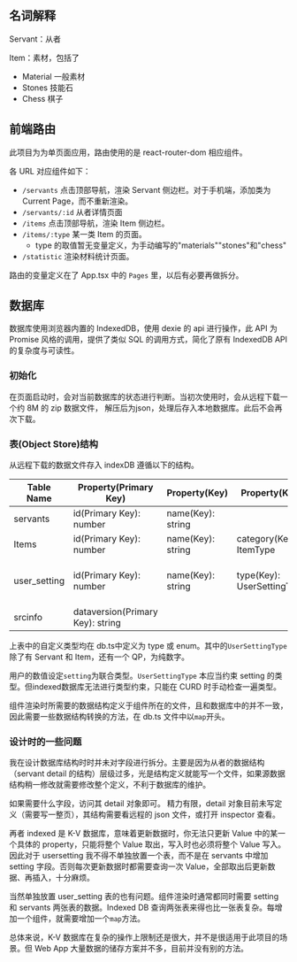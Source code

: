 ## 名词解释

Servant：从者

Item：素材，包括了
 - Material 一般素材
 - Stones 技能石
 - Chess 棋子

## 前端路由
此项目为为单页面应用，路由使用的是 react-router-dom 相应组件。

各 URL 对应组件如下：
- `/servants` 点击顶部导航，渲染 Servant 侧边栏。对于手机端，添加类为 Current Page，而不重新渲染。
- `/servants/:id` 从者详情页面
- `/items` 点击顶部导航，渲染 Item 侧边栏。
- `/items/:type` 某一类 Item 的页面。
	- type 的取值暂无变量定义，为手动编写的"materials""stones"和"chess"
- `/statistic`  渲染材料统计页面。

路由的变量定义在了 App.tsx 中的 `Pages` 里，以后有必要再做拆分。

## 数据库

数据库使用浏览器内置的 IndexedDB，使用 dexie 的 api 进行操作，此 API 为 Promise 风格的调用，提供了类似 SQL 的调用方式，简化了原有 IndexedDB API 的复杂度与可读性。

### 初始化

在页面启动时，会对当前数据库的状态进行判断。当初次使用时，会从远程下载一个约 8M 的 zip 数据文件， 解压后为json，处理后存入本地数据库。此后不会再次下载。

### 表(Object Store)结构

从远程下载的数据文件存入 indexDB 遵循以下的结构。

| Table Name   | Property(Primary Key)            | Property(Key)     | Property(Key)              | Property                                             |
| ------------ | -------------------------------- | ----------------- | -------------------------- | ---------------------------------------------------- |
| servants     | id(Primary Key): number          | name(Key): string |                            | detail: object                                       |
| Items        | id(Primary Key): number          | name(Key): string | category(Key): ItemType    | detail: object                                       |
| user_setting | id(Primary Key): number          | name(Key): string | type(Key): UserSettingType | setting: ServantSetting \| ItemSetting \| number(QP) |
| srcinfo      | dataversion(Primary Key): string |                   |                            |                                                      |

上表中的自定义类型均在 db.ts中定义为 type 或 enum。其中的`UserSettingType`除了有 Servant 和 Item，还有一个 QP，为纯数字。

用户的数值设定`setting`为联合类型。`UserSettingType` 本应当约束 setting 的类型。但indexed数据库无法进行类型约束，只能在 CURD 时手动检查一遍类型。 

组件渲染时所需要的数据结构定义于组件所在的文件，且和数据库中的并不一致，因此需要一些数据结构转换的方法，在 db.ts 文件中以`map`开头。

### 设计时的一些问题

我在设计数据库结构时时并未对字段进行拆分。主要是因为从者的数据结构（servant detail 的结构）层级过多，光是结构定义就能写一个文件，如果源数据结构稍一修改就需要修改整个定义，不利于数据库的维护。

如果需要什么字段，访问其 detail 对象即可。 精力有限，detail 对象目前未写定义（需要写一整页），其结构需要看远程的 json 文件，或打开 inspector 查看。

再者 indexed 是 K-V 数据库，意味着更新数据时，你无法只更新 Value 中的某一个具体的 property，只能将整个 Value 取出，写入时也必须将整个 Value 写入。因此对于 usersetting 我不得不单独放置一个表，而不是在 servants 中增加 setting 字段。否则每次更新数据时都需要查询一次 Value，全部取出后更新数据、再插入，十分麻烦。

当然单独放置 user_setting 表的也有问题。组件渲染时通常都同时需要 setting 和 servants 两张表的数据。Indexed DB 查询两张表来得也比一张表复杂。每增加一个组件，就需要增加一个`map`方法。

总体来说，K-V 数据库在复杂的操作上限制还是很大，并不是很适用于此项目的场景。但 Web App 大量数据的储存方案并不多，目前并没有别的方法。
